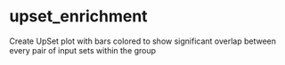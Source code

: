 # upset_enrichment
Create UpSet plot with bars colored to show significant overlap between every pair of input sets within the group
